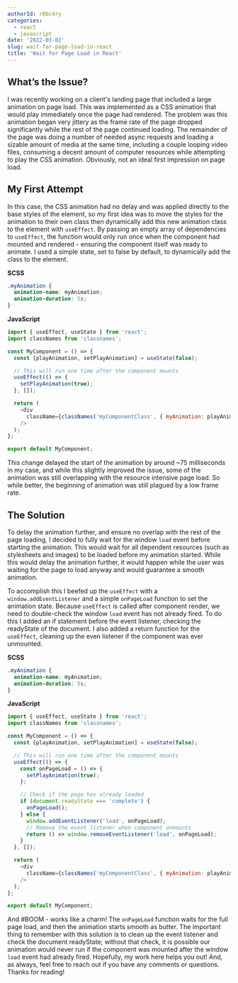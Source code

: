 ```yaml
---
authorId: r0bc4ry
categories:
  - react
  - javascript
date: '2022-03-02'
slug: wait-for-page-load-in-react
title: 'Wait for Page Load in React'
---
```


## What’s the Issue?

I was recently working on a client's landing page that included a large
animation on page load. This was implemented as a CSS animation that would play
immediately once the page had rendered. The problem was this animation began
very jittery as the frame rate of the page dropped significantly while the rest
of the page continued loading. The remainder of the page was doing a number of
needed async requests and loading a sizable amount of media at the same time,
including a couple looping video files, consuming a decent amount of computer
resources while attempting to play the CSS animation. Obviously, not an ideal
first impression on page load.

## My First Attempt

In this case, the CSS animation had no delay and was applied directly to the
base styles of the element, so my first idea was to move the styles for the
animation to their own class then dynamically add this new animation class to
the element with `useEffect`. By passing an empty array of dependencies to
`useEffect`, the function would only run once when the component had mounted and
rendered - ensuring the component itself was ready to animate. I used a simple
state, set to false by default, to dynamically add the class to the element.

**SCSS**

```scss
.myAnimation {
  animation-name: myAnimation;
  animation-duration: 5s;
}
```

**JavaScript**

```javascript
import { useEffect, useState } from 'react';
import classNames from 'classnames';

const MyComponent = () => {
  const [playAnimation, setPlayAnimation] = useState(false);

  // This will run one time after the component mounts
  useEffect(() => {
    setPlayAnimation(true);
  }, []);

  return (
    <div
      className={classNames('myComponentClass', { myAnimation: playAnimation })}
    />
  );
};

export default MyComponent;
```

This change delayed the start of the animation by around ~75 milliseconds in my
case, and while this slightly improved the issue, some of the animation was
still overlapping with the resource intensive page load. So while better, the
beginning of animation was still plagued by a low frame rate.

## The Solution

To delay the animation further, and ensure no overlap with the rest of the page
loading, I decided to fully wait for the window `load` event before starting the
animation. This would wait for all dependent resources (such as stylesheets and
images) to be loaded before my animation started. While this would delay the
animation further, it would happen while the user was waiting for the page to
load anyway and would guarantee a smooth animation.

To accomplish this I beefed up the `useEffect` with a `window.addEventListener`
and a simple `onPageLoad` function to set the animation state. Because
`useEffect` is called after component render, we need to double-check the window
`load` event has not already fired. To do this I added an if statement before
the event listener, checking the readyState of the document. I also added a
return function for the `useEffect`, cleaning up the even listener if the
component was ever unmounted.

**SCSS**

```scss
.myAnimation {
  animation-name: myAnimation;
  animation-duration: 5s;
}
```

**JavaScript**

```javascript
import { useEffect, useState } from 'react';
import classNames from 'classnames';

const MyComponent = () => {
  const [playAnimation, setPlayAnimation] = useState(false);

  // This will run one time after the component mounts
  useEffect(() => {
    const onPageLoad = () => {
      setPlayAnimation(true);
    };

    // Check if the page has already loaded
    if (document.readyState === 'complete') {
      onPageLoad();
    } else {
      window.addEventListener('load', onPageLoad);
      // Remove the event listener when component unmounts
      return () => window.removeEventListener('load', onPageLoad);
    }
  }, []);

  return (
    <div
      className={classNames('myComponentClass', { myAnimation: playAnimation })}
    />
  );
};

export default MyComponent;
```

And #BOOM - works like a charm! The `onPageLoad` function waits for the full
page load, and then the animation starts smooth as butter. The important thing
to remember with this solution is to clean up the event listener and check the
document readyState; without that check, it is possible our animation would
never run if the component was mounted after the window `load` event had already
fired. Hopefully, my work here helps you out! And, as always, feel free to reach
out if you have any comments or questions. Thanks for reading!
